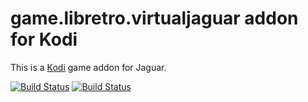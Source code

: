 # game.libretro.virtualjaguar addon for Kodi

This is a [Kodi](http://kodi.tv) game addon for Jaguar.

[![Build Status](https://travis-ci.org/kodi-game/game.libretro.virtualjaguar?branch=master)](https://travis-ci.org/kodi-game/game.libretro.virtualjaguar)
[![Build Status](https://ci.appveyor.com/api/projects/status/github/kodi-game/game.libretro.virtualjaguar?svg=true)](https://ci.appveyor.com/project/kodi-game/game-libretro-virtualjaguar)
